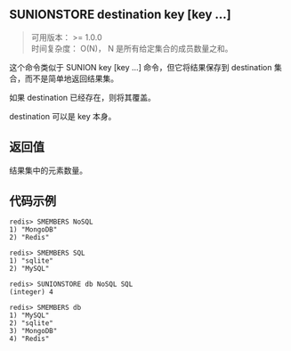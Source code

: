 ## SUNIONSTORE destination key [key …]
>可用版本： >= 1.0.0 <br/>
>时间复杂度： O(N)， N 是所有给定集合的成员数量之和。

这个命令类似于 SUNION key [key …] 命令，但它将结果保存到 destination 集合，而不是简单地返回结果集。

如果 destination 已经存在，则将其覆盖。

destination 可以是 key 本身。



## 返回值

结果集中的元素数量。

## 代码示例

```shell script
redis> SMEMBERS NoSQL
1) "MongoDB"
2) "Redis"

redis> SMEMBERS SQL
1) "sqlite"
2) "MySQL"

redis> SUNIONSTORE db NoSQL SQL
(integer) 4

redis> SMEMBERS db
1) "MySQL"
2) "sqlite"
3) "MongoDB"
4) "Redis"
```
